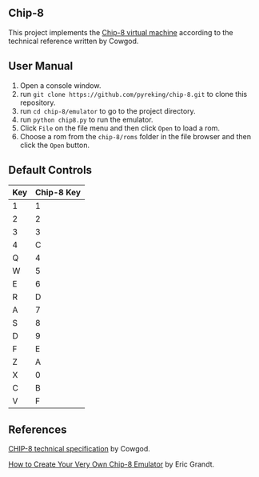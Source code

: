 ## Chip-8
This project implements the [Chip-8 virtual machine](https://en.wikipedia.org/wiki/CHIP-8) according to the technical reference written by Cowgod.

## User Manual
1. Open a console window.
2. run ``git clone https://github.com/pyreking/chip-8.git`` to clone this repository.
3. run ``cd chip-8/emulator`` to go to the project directory.
4. run ``python chip8.py`` to run the emulator.
5. Click ``File`` on the file menu and then click ``Open`` to load a rom.
6. Choose a rom from the ``chip-8/roms`` folder in the file browser and then click the ``Open`` button.

## Default Controls
| Key | Chip-8 Key |
| -------- | ------- |
| 1 | 1|
| 2| 2|
| 3 | 3 |
| 4 | C |
| Q | 4 |
| W | 5 |
| E | 6 |
| R | D |
| A | 7 |
| S | 8 |
| D | 9 |
| F | E |
| Z | A |
| X | 0 |
| C | B |
| V | F |



## References

[CHIP-8 technical specification](http://devernay.free.fr/hacks/chip8/C8TECH10.HTM) by Cowgod.

[How to Create Your Very Own Chip-8 Emulator](https://www.freecodecamp.org/news/creating-your-very-own-chip-8-emulator/) by Eric Grandt.
